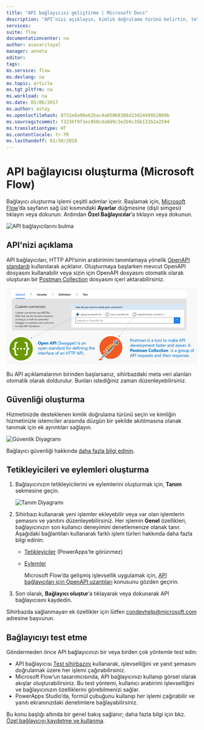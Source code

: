 ```yaml
---
title: "API bağlayıcısı geliştirme | Microsoft Docs"
description: "API’nizi açıklayın, kimlik doğrulama türünü belirtin, tetikleyicilerle eylemleri oluşturun ve test edin."
services: 
suite: flow
documentationcenter: na
author: asavaritayal
manager: anneta
editor: 
tags: 
ms.service: flow
ms.devlang: na
ms.topic: article
ms.tgt_pltfrm: na
ms.workload: na
ms.date: 05/06/2017
ms.author: astay
ms.openlocfilehash: 8731e8a90a62bac4a05068386d23d2449952860b
ms.sourcegitcommit: f3236f9f1ec050cda0d9c3e2b9c356132b2a2594
ms.translationtype: HT
ms.contentlocale: tr-TR
ms.lasthandoff: 01/30/2018
---
```

# <a name="develop-an-api-connector-microsoft-flow"></a>API bağlayıcısı oluşturma (Microsoft Flow)
Bağlayıcı oluşturma işlemi çeşitli adımlar içerir. Başlamak için, [Microsoft Flow](https://flow.microsoft.com/)’da sayfanın sağ üst kısmındaki **Ayarlar** düğmesine (dişli simgesi) tıklayın veya dokunun. Ardından **Özel Bağlayıcılar**’a tıklayın veya dokunun.

![API bağlayıcılarını bulma](./media/api-connectors-dev/finding-custom-apis.png)

## <a name="describe-your-api"></a>API'nizi açıklama
API bağlayıcıları, HTTP API’sinin arabirimini tanımlamaya yönelik [OpenAPI standardı](https://swagger.io/) kullanılarak açıklanır. Oluşturmaya başlarken mevcut OpenAPI dosyasını kullanabilir veya sizin için OpenAPI dosyasını otomatik olarak oluşturan bir [Postman Collection](https://www.getpostman.com/docs/collections) dosyasını içeri aktarabilirsiniz. 

![API’nizi tanımlama diyagramı](./media/api-connectors-dev/build-your-api-updated.png)

Bu API açıklamalarının birinden başlarsanız, sihirbazdaki meta veri alanları otomatik olarak doldurulur. Bunları istediğiniz zaman düzenleyebilirsiniz.  

## <a name="build-security"></a>Güvenliği oluşturma
Hizmetinizde desteklenen kimlik doğrulama türünü seçin ve kimliğin hizmetinizle istemciler arasında düzgün bir şekilde akıtılmasına olanak tanımak için ek ayrıntıları sağlayın. 

![Güvenlik Diyagramı](./media/api-connectors-dev/security.png)

Bağlayıcı güvenliği hakkında [daha fazla bilgi edinin](register-custom-api.md).

## <a name="build-triggers-and-actions"></a>Tetikleyicileri ve eylemleri oluşturma
1. Bağlayıcınızın tetikleyicilerini ve eylemlerini oluşturmak için, **Tanım** sekmesine geçin. 
   
    ![Tanım Diyagramı](./media/api-connectors-dev/definition.png)
2. Sihirbazı kullanarak yeni işlemler ekleyebilir veya var olan işlemlerin şemasını ve yanıtını düzenleyebilirsiniz. Her işlemin **Genel** özellikleri, bağlayıcınızın son kullanıcı deneyimini denetlemenize olanak tanır. Aşağıdaki bağlantıları kullanarak farklı işlem türleri hakkında daha fazla bilgi edinin:
   
   * [Tetikleyiciler](customapi-webhooks.md) (PowerApps’te görünmez)
   * [Eylemler](register-custom-api.md)
     
     Microsoft Flow’da gelişmiş işlevsellik uygulamak için, [API bağlayıcıları için OpenAPI uzantıları](https://flow.microsoft.com/documentation/customapi-how-to-swagger/) konusunu gözden geçirin. 
3. Son olarak, **Bağlayıcı oluştur**’a tıklayarak veya dokunarak API bağlayıcısını kaydedin.

Sihirbazda sağlanmayan ek özellikler için lütfen [condevhelp@microsoft.com](mailto:condevhelp@microsoft.com) adresine başvurun.

## <a name="test-the-connector"></a>Bağlayıcıyı test etme
Göndermeden önce API bağlayıcınızı bir veya birden çok yöntemle test edin: 

* API bağlayıcısı [Test sihirbazını](https://flow.microsoft.com/blog/new-updates-custom-api/) kullanarak, işlevselliğini ve yanıt şemasını doğrulamak üzere her işlemi çağırabilirsiniz.
* Microsoft Flow’un tasarımcısında, API bağlayıcınızı kullanıp görsel olarak akışlar oluşturabilirsiniz. Bu test yöntemi, kullanıcı arabirimi işlevselliğini ve bağlayıcınızın özelliklerini görebilmenizi sağlar.
* PowerApps Studio’da, formül çubuğunu kullanıp her işlemi çağırabilir ve yanıtı ekranınızdaki denetimlere bağlayabilirsiniz.

Bu konu başlığı altında bir genel bakış sağlanır; daha fazla bilgi için bkz. [Özel bağlayıcıyı kaydetme ve kullanma](register-custom-api.md).

